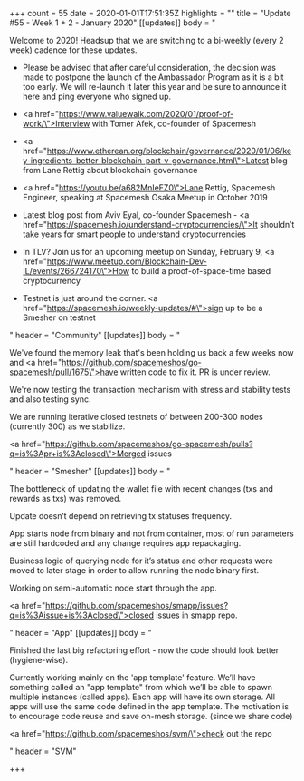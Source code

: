 +++
count = 55
date = 2020-01-01T17:51:35Z
highlights = ""
title = "Update #55 - Week 1 + 2 - January 2020"
[[updates]]
body = "<p>Welcome to 2020! Headsup that we are switching to a bi-weekly (every 2 week) cadence for these updates.</p><ul><li><p>Please be advised that after careful consideration, the decision was made to postpone the launch of the Ambassador Program as it is a bit too early. We will re-launch it later this year and be sure to announce it here and ping everyone who signed up.</p></li><li><p><a href=\"https://www.valuewalk.com/2020/01/proof-of-work/\">Interview with Tomer Afek, co-founder of Spacemesh</a></p></li><li><p><a href=\"https://www.etherean.org/blockchain/governance/2020/01/06/key-ingredients-better-blockchain-part-v-governance.html\">Latest blog from Lane Rettig about blockchain governance</a></p></li><li><p><a href=\"https://youtu.be/a682MnIeFZ0\">Lane Rettig, Spacemesh Engineer, speaking at Spacemesh Osaka Meetup in October 2019</a></p></li><li><p>Latest blog post from Aviv Eyal, co-founder Spacemesh - <a href=\"https://spacemesh.io/understand-cryptocurrencies/\">It shouldn’t take years for smart people to understand cryptocurrencies</a></p></li><li><p>In TLV? Join us for an upcoming meetup on Sunday, February 9, <a href=\"https://www.meetup.com/Blockchain-Dev-IL/events/266724170\">How to build a proof-of-space-time based cryptocurrency</a></p></li><li><p>Testnet is just around the corner. <a href=\"https://spacemesh.io/weekly-updates/#\">sign up to be a Smesher on testnet</a></p></li></ul>"
header = "Community"
[[updates]]
body = "<p>We've found the memory leak that's been holding us back a few weeks now and <a href=\"https://github.com/spacemeshos/go-spacemesh/pull/1675\">have written code to fix it</a>. PR is under review.</p><p>We're now testing the transaction mechanism with stress and stability tests and also testing sync.</p><p>We are running iterative closed testnets of between 200-300 nodes (currently 300) as we stabilize.</p><p><a href=\"https://github.com/spacemeshos/go-spacemesh/pulls?q=is%3Apr+is%3Aclosed\">Merged issues</a></p>"
header = "Smesher"
[[updates]]
body = "<p>The bottleneck of updating the wallet file with recent changes (txs and rewards as txs) was removed.</p><p>Update doesn’t depend on retrieving tx statuses frequency.</p><p>App starts node from binary and not from container, most of run parameters are still hardcoded and any change requires app repackaging.</p><p>Business logic of querying node for it’s status and other requests were moved to later stage in order to allow running the node binary first.</p><p>Working on semi-automatic node start through the app.</p><p><a href=\"https://github.com/spacemeshos/smapp/issues?q=is%3Aissue+is%3Aclosed\">closed issues in smapp repo.</a></p>"
header = "App"
[[updates]]
body = "<p>Finished the last big refactoring effort - now the code should look better (hygiene-wise).</p><p>Currently working mainly on the 'app template' feature. We’ll have something called an \"app template\" from which we’ll be able to spawn multiple instances (called apps). Each app will have its own storage. All apps will use the same code defined in the app template. The motivation is to encourage code reuse and save on-mesh storage. (since we share code)</p><p><a href=\"https://github.com/spacemeshos/svm/\">check out the repo</a></p>"
header = "SVM"

+++
